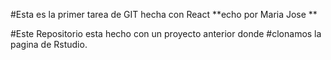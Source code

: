 #Esta es la primer tarea de GIT hecha con React
**echo por Maria Jose **

#Este Repositorio esta hecho con un proyecto anterior donde 
#clonamos la pagina de Rstudio.
